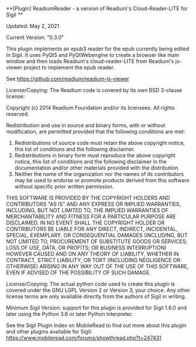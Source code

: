 **[Plugin] ReadiumReader - a version of Readium's Cloud-Reader-LITE for Sigil **

Updated: May 2, 2021

Current Version: "0.3.0"

This plugin implements an epub3 reader for the epub currently being edited in Sigil.
It uses PyQt5 and PyQtWebengine to create a browser like main window and then loads
Readium's cloud-reader-LITE from Readium's js-viewer project to implement the epub reader.

See https://github.com/readium/readium-js-viewer

License/Copying: The Readium code is covered by its own BSD 3-clause license:

Copyright (c) 2014 Readium Foundation and/or its licensees. All rights reserved.

Redistribution and use in source and binary forms, with or without modification, are permitted provided that the following conditions are met:
1. Redistributions of source code must retain the above copyright notice, this list of conditions and the following disclaimer.
2. Redistributions in binary form must reproduce the above copyright notice, this list of conditions and the following disclaimer in the documentation and/or other materials provided with the distribution.
3. Neither the name of the organization nor the names of its contributors may be used to endorse or promote products derived from this software without specific prior written permission.

THIS SOFTWARE IS PROVIDED BY THE COPYRIGHT HOLDERS AND CONTRIBUTORS "AS IS" AND ANY EXPRESS OR IMPLIED WARRANTIES, INCLUDING, BUT NOT LIMITED TO, THE IMPLIED WARRANTIES OF MERCHANTABILITY AND FITNESS FOR A PARTICULAR PURPOSE ARE DISCLAIMED. IN NO EVENT SHALL THE COPYRIGHT HOLDER OR CONTRIBUTORS BE LIABLE FOR ANY DIRECT, INDIRECT, INCIDENTAL, SPECIAL, EXEMPLARY, OR CONSEQUENTIAL DAMAGES (INCLUDING, BUT NOT LIMITED TO, PROCUREMENT OF SUBSTITUTE GOODS OR SERVICES; LOSS OF USE, DATA, OR PROFITS; OR BUSINESS INTERRUPTION) HOWEVER CAUSED AND ON ANY THEORY OF LIABILITY, WHETHER IN CONTRACT, STRICT LIABILITY, OR TORT (INCLUDING NEGLIGENCE OR OTHERWISE) ARISING IN ANY WAY OUT OF THE USE OF THIS SOFTWARE, EVEN IF ADVISED OF THE POSSIBILITY OF SUCH DAMAGE.


License/Copying: The actual python code used to create this plugin is covered under the GNU LGPL Version 2 or Version 3, your choice.  Any other license terms are only available directly from the authors of Sigil in writing.

Minimum Sigil Version: support for this plugin is provided for Sigil 1.6.0 and later using the Python 3.6 or later Python interpreter.


See the Sigil Plugin Index on MobileRead to find out more about this plugin and other plugins available for Sigil:
https://www.mobileread.com/forums/showthread.php?t=247431
